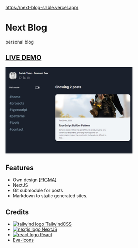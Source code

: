 https://next-blog-sable.vercel.app/

# Next Blog

personal blog

## [LIVE DEMO](https://next-blog-sable.vercel.app/)

<img src="screenshot.jpg" width="80%" alt="Blog screenshot"/>

## Features

- Own design [[FIGMA]](https://www.figma.com/file/lNDlB8dr67C31Ber12PCMy/personal-blog?node-id=0%3A1)
- NextJS
- Git submodule for posts
- Markdown to static generated sites.

## Credits

- [<img height="16px" src="https://raw.githubusercontent.com/tomchen/stack-icons/3d586ebac68a43c8358d030ee96c9e07afeff489/logos/tailwindcss-icon.svg" alt="tailwind logo" /> TailwindCSS](https://tailwindcss.com/)
- [<img height="16px" src="https://raw.githubusercontent.com/tomchen/stack-icons/3d586ebac68a43c8358d030ee96c9e07afeff489/logos/nextjs.svg" alt="nextjs logo" /> NextJS](https://nextjs.org/)
- [<img height="16px" src="https://raw.githubusercontent.com/tomchen/stack-icons/3d586ebac68a43c8358d030ee96c9e07afeff489/logos/react.svg" alt="react logo" /> React](https://reactjs.org/)
- [Eva-Icons](https://akveo.github.io/eva-icons/#/)
